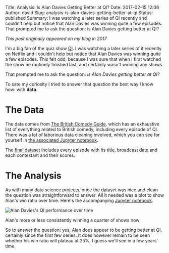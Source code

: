 Title: Analysis: Is Alan Davies Getting Better at QI?
Date: 2017-02-15 12:06
Author: david
Slug: analysis-is-alan-davies-getting-better-at-qi
Status: published
Summary: I was watching a later series of QI recently and couldn't help but notice that Alan Davies was winning quite a few episodes. That prompted me to ask the question: is Alan Davies getting better at QI?

_This post originally appeared on my blog in 2017_

I'm a big fan of the quiz show [QI](https://en.wikipedia.org/wiki/QI). I
was watching a later series of it recently on Netflix and I couldn't
help but notice that Alan Davies was winning quite a few episodes. This
felt odd, because I was sure that when I first watched the show he
routinely finished last, and certainly wasn't winning any shows.

That prompted me to ask the question: *is Alan Davies getting better at
QI?*

To sate my curiosity I tried to answer that question the best way I know
how: with **data**.

# The Data

The data comes from [The British Comedy Guide](https://www.comedy.co.uk/), which has an exhaustive list of
everything related to British comedy, including every episode of QI.
There was a lot of laborious data cleaning involved, which you can see
for yourself in [the associated Jupyter notebook](https://github.com/davidasboth/blog-notebooks/blob/master/qi-analysis/Scrape%20QI%20Episodes.ipynb).

The [final dataset](https://github.com/davidasboth/blog-notebooks/blob/master/qi-analysis/qi_episodes.csv)
includes every episode with its title, broadcast date and each
contestant and their scores.


# The Analysis

As with many data science projects, once the dataset was nice and clean
the question was straightforward to answer. All it needed was a plot to
show Alan's win ratio over time. Here's the accompanying [Jupyter notebook](https://github.com/davidasboth/blog-notebooks/blob/master/qi-analysis/QI%20Analysis.ipynb).

![Alan Davies's QI performance over time]({static}/images/analysis-is-alan-davies-getting-better-at-qi/alan_davies_over_time.png)

Alan's more or less consistently winning a quarter of shows now

So to answer the question: yes, Alan does appear to be getting better at
QI, certainly since the first few series. It does however remain to be
seen whether his win ratio will plateau at 25%, I guess we'll see in a
few years' time.